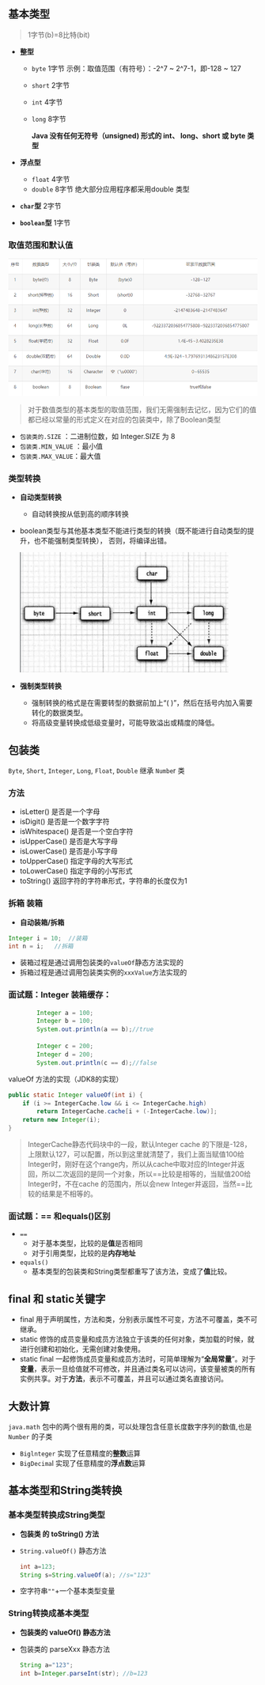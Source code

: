 ## 基本类型
> 1字节(b)=8比特(bit)

- **整型**
  - `byte` 1字节 示例：取值范围（有符号）：-2^7 ~ 2^7-1，即-128 ~ 127 
  
  - `short` 2字节
  
  - `int` 4字节
  
  - `long` 8字节
  
    **Java 没有任何无符号（unsigned) 形式的 int、 long、short 或 byte 类型**
- **浮点型**
  
  - `float` 4字节
  - `double` 8字节 绝大部分应用程序都采用double 类型
- **`char`型** 2字节
- **`boolean`型** 1字节

### 取值范围和默认值
![image.png](../img/1240.png)

> 对于数值类型的基本类型的取值范围，我们无需强制去记忆，因为它们的值都已经以常量的形式定义在对应的包装类中，除了Boolean类型

- `包装类的.SIZE` ：二进制位数，如 Integer.SIZE 为 8
- `包装类.MIN_VALUE` ：最小值
- `包装类.MAX_VALUE`：最大值



### 类型转换

- **自动类型转换**
  
  - 自动转换按从低到高的顺序转换
  
- boolean类型与其他基本类型不能进行类型的转换（既不能进行自动类型的提升，也不能强制类型转换）， 否则，将编译出错。

    ![image.png](../img/1241.jpg)
  
- **强制类型转换**
  
  - 强制转换的格式是在需要转型的数据前加上“( )”，然后在括号内加入需要转化的数据类型。
  - 将高级变量转换成低级变量时，可能导致溢出或精度的降低。

## 包装类
`Byte`, `Short`, `Integer`, `Long`, `Float`, `Double` 继承 `Numbe`r 类

### 方法
- isLetter() 是否是一个字母 
- isDigit() 是否是一个数字字符 
- isWhitespace() 是否是一个空白字符 
- isUpperCase() 是否是大写字母 
- isLowerCase() 是否是小写字母 
- toUpperCase() 指定字母的大写形式 
- toLowerCase() 指定字母的小写形式
- toString() 返回字符的字符串形式，字符串的长度仅为1

### 拆箱 装箱

- **自动装箱/拆箱**

```java
Integer i = 10;  //装箱
int n = i;   //拆箱
```

- 装箱过程是通过调用包装类的`valueOf`静态方法实现的
- 拆箱过程是通过调用包装类实例的`xxxValue`方法实现的

### 面试题：Integer 装箱缓存：

```java
        Integer a = 100;
        Integer b = 100;
        System.out.println(a == b);//true

        Integer c = 200;
        Integer d = 200;
        System.out.println(c == d);//false
```

valueOf 方法的实现（JDK8的实现）

```java
public static Integer valueOf(int i) {
    if (i >= IntegerCache.low && i <= IntegerCache.high)
        return IntegerCache.cache[i + (-IntegerCache.low)];
    return new Integer(i);
}
```

> IntegerCache静态代码块中的一段，默认Integer cache 的下限是-128，上限默认127，可以配置，所以到这里就清楚了，我们上面当赋值100给Integer时，刚好在这个range内，所以从cache中取对应的Integer并返回，所以二次返回的是同一个对象，所以==比较是相等的，当赋值200给Integer时，不在cache 的范围内，所以会new Integer并返回，当然==比较的结果是不相等的。



### 面试题：== 和equals()区别
- `==` 
  - 对于基本类型，比较的是**值**是否相同
  - 对于引用类型，比较的是**内存地址**
- `equals()`
  - 基本类型的包装类和String类型都重写了该方法，变成了**值**比较。



## final 和 static关键字
- final 用于声明属性，方法和类，分别表示属性不可变，方法不可覆盖，类不可继承。
- static 修饰的成员变量和成员方法独立于该类的任何对象，类加载的时候，就进行创建和初始化，无需创建对象使用。
 - static final 一起修饰成员变量和成员方法时，可简单理解为“**全局常量**”。对于**变量**，表示一旦给值就不可修改，并且通过类名可以访问，该变量被类的所有实例共享。对于**方法**，表示不可覆盖，并且可以通过类名直接访问。



## 大数计算

`java.math` 包中的两个很有用的类，可以处理包含任意长度数字序列的数值,也是 `Number` 的子类

- `Biglnteger` 实现了任意精度的**整数**运算
- `BigDecima`l 实现了任意精度的**浮点数**运算


## 基本类型和String类转换

### 基本类型转换成String类型

  - **包装类 的 toString() 方法**

  - `String.valueOf()` 静态方法

    ```java
    int a=123;
    String s=String.valueOf(a); //s="123"
    ```

  - 空字符串`""`+一个基本类型变量

### String转换成基本类型

  - **包装类的 valueOf() 静态方法**

  - 包装类的 parseXxx 静态方法

    ```java
    String a="123";
    int b=Integer.parseInt(str); //b=123
    ```